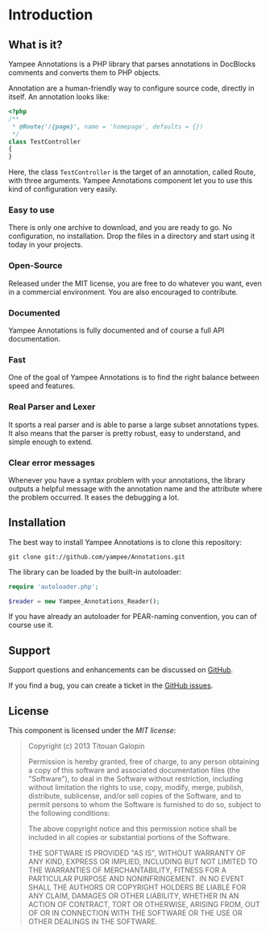 Introduction
============

What is it?
-----------

Yampee Annotations is a PHP library that parses annotations in DocBlocks comments and converts them to
PHP objects.

Annotation are a human-friendly way to configure source code, directly in itself.
An annotation looks like:

``` php
<?php
/**
 * @Route('/{page}', name = 'homepage', defaults = {})
 */
class TestController
{
}
```

Here, the class `TestController` is the target of an annotation, called Route, with three arguments.
Yampee Annotations component let you to use this kind of configuration very easily.

### Easy to use

There is only one archive to download, and you are ready to go. No
configuration, no installation. Drop the files in a directory and start using
it today in your projects.

### Open-Source

Released under the MIT license, you are free to do whatever you want, even in
a commercial environment. You are also encouraged to contribute.

### Documented

Yampee Annotations is fully documented and of course a full API documentation.

### Fast

One of the goal of Yampee Annotations is to find the right balance between speed and
features.

### Real Parser and Lexer

It sports a real parser and is able to parse a large subset annotations types.
It also means that the parser is pretty robust, easy to understand, and simple enough to extend.

### Clear error messages

Whenever you have a syntax problem with your annotations, the library outputs a
helpful message with the annotation name and the attribute where the problem
occurred. It eases the debugging a lot.


Installation
------------

The best way to install Yampee Annotations is to clone this repository:

`git clone git://github.com/yampee/Annotations.git`

The library can be loaded by the built-in autoloader:

``` php
require 'autoloader.php';

$reader = new Yampee_Annotations_Reader();
```

If you have already an autoloader for PEAR-naming convention, you can of course use it.

Support
-------

Support questions and enhancements can be discussed on
[GitHub](https://github.com/yampee/Annotations/issues).

If you find a bug, you can create a ticket in the
[GitHub issues](https://github.com/yampee/Annotations/issues).

License
-------

This component is licensed under the *MIT license*:

>Copyright (c) 2013 Titouan Galopin
>
>Permission is hereby granted, free of charge, to any person obtaining a copy
>of this software and associated documentation files (the "Software"), to deal
>in the Software without restriction, including without limitation the rights
>to use, copy, modify, merge, publish, distribute, sublicense, and/or sell
>copies of the Software, and to permit persons to whom the Software is furnished
>to do so, subject to the following conditions:
>
>The above copyright notice and this permission notice shall be included in all
>copies or substantial portions of the Software.
>
>THE SOFTWARE IS PROVIDED "AS IS", WITHOUT WARRANTY OF ANY KIND, EXPRESS OR
>IMPLIED, INCLUDING BUT NOT LIMITED TO THE WARRANTIES OF MERCHANTABILITY,
>FITNESS FOR A PARTICULAR PURPOSE AND NONINFRINGEMENT. IN NO EVENT SHALL THE
>AUTHORS OR COPYRIGHT HOLDERS BE LIABLE FOR ANY CLAIM, DAMAGES OR OTHER
>LIABILITY, WHETHER IN AN ACTION OF CONTRACT, TORT OR OTHERWISE, ARISING FROM,
>OUT OF OR IN CONNECTION WITH THE SOFTWARE OR THE USE OR OTHER DEALINGS IN
>THE SOFTWARE.
